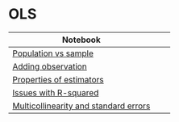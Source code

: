 # OLS
| Notebook |  |  |
|----------|----------|----------|
| [Population vs sample](https://marimo.app/l/7h0dis) |  |  |
| [Adding observation](https://marimo.app/l/cab8bt) |   |  |
| [Properties of estimators](https://marimo.app/l/07ddf9) |  |  |
| [Issues with R-squared](https://marimo.app/l/vxz67s) |  |  |
| [Multicollinearity and standard errors](https://marimo.app/l/l2iv6q) |  |  |
